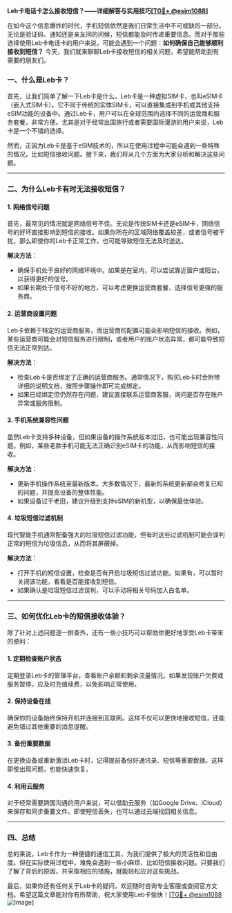 **Leb卡电话卡怎么接收短信？——详细解答与实用技巧[[TG💪+ @esim1088](https://t.me/s/esim1088)]**

在如今这个信息爆炸的时代，手机短信依然是我们日常生活中不可或缺的一部分。无论是验证码、通知还是亲友间的问候，短信都能及时传递重要信息。而对于那些选择使用Leb卡电话卡的用户来说，可能会遇到一个问题：**如何确保自己能够顺利接收到短信？** 今天，我们就来聊聊Leb卡接收短信的相关问题，希望能帮助到有需要的朋友们。

### 一、什么是Leb卡？

首先，让我们简单了解一下Leb卡是什么。Leb卡是一种虚拟SIM卡，也叫eSIM卡（嵌入式SIM卡）。它不同于传统的实体SIM卡，可以直接集成到手机或其他支持eSIM功能的设备中。通过Leb卡，用户可以在全球范围内选择不同的运营商和服务套餐，非常方便。尤其是对于经常出国旅行或者需要国际漫游的用户来说，Leb卡是一个不错的选择。

然而，正因为Leb卡是基于eSIM技术的，所以在使用过程中可能会遇到一些特殊的情况，比如短信接收问题。接下来，我们将从几个方面为大家分析和解决这些问题。

---

### 二、为什么Leb卡有时无法接收短信？

#### 1. **网络信号问题**
   首先，最常见的情况就是网络信号不佳。无论是传统SIM卡还是eSIM卡，网络信号的好坏直接影响到短信的接收。如果你所在的区域网络覆盖较差，或者信号被干扰，那么即使你的Leb卡正常工作，也可能导致短信无法及时送达。

   **解决方法**：
   - 确保手机处于良好的网络环境中。如果是在室内，可以尝试靠近窗户或阳台，以获得更好的信号。
   - 如果长期处于信号不好的地方，可以考虑更换运营商套餐，选择信号更强的服务商。

#### 2. **运营商设置问题**
   Leb卡依赖于特定的运营商服务，而运营商的配置可能会影响短信的接收。例如，某些运营商可能会对短信服务进行限制，或者用户的账户状态异常，都可能导致短信无法正常到达。

   **解决方法**：
   - 检查Leb卡是否绑定了正确的运营商服务。通常情况下，购买Leb卡时会附带详细的说明文档，按照步骤操作即可完成绑定。
   - 如果已经绑定但仍然存在问题，建议直接联系运营商客服，询问是否存在账户异常或服务限制。

#### 3. **手机系统兼容性问题**
   虽然Leb卡支持多种设备，但如果设备的操作系统版本过旧，也可能出现兼容性问题。例如，某些老款手机可能无法正确识别eSIM卡的功能，从而影响短信的接收。

   **解决方法**：
   - 更新手机操作系统至最新版本。大多数情况下，最新的系统更新都会修复已知的问题，并提高设备的整体性能。
   - 如果设备过于老旧，建议升级到支持eSIM的新机型，以确保最佳体验。

#### 4. **垃圾短信过滤机制**
   现代智能手机通常配备强大的垃圾短信过滤功能，但有时这些过滤机制可能会误判正常的短信为垃圾信息，从而将其屏蔽掉。

   **解决方法**：
   - 打开手机的短信设置，检查是否有开启垃圾短信过滤功能。如果有，可以暂时关闭该功能，看看是否能接收到短信。
   - 如果确认是垃圾短信过滤误判，可以手动将相关号码加入白名单。

---

### 三、如何优化Leb卡的短信接收体验？

除了针对上述问题逐一排查外，还有一些小技巧可以帮助你更好地享受Leb卡带来的便利：

#### 1. **定期检查账户状态**
   定期登录Leb卡的管理平台，查看账户余额和剩余流量情况。如果发现账户欠费或服务暂停，应及时充值续费，以免影响正常使用。

#### 2. **保持设备在线**
   确保你的设备始终保持开机并连接到互联网。这样不仅可以更快地接收短信，还能避免错过其他重要的消息提醒。

#### 3. **备份重要数据**
   在更换设备或重新激活Leb卡时，记得提前备份好通讯录、短信等重要数据。这样即使出现问题，也能快速恢复。

#### 4. **利用云服务**
   对于经常需要跨国沟通的用户来说，可以借助云服务（如Google Drive、iCloud）来保存和同步重要文件。即使短信丢失，也可以通过云端找回相关信息。

---

### 四、总结

总的来说，Leb卡作为一种便捷的通信工具，为我们提供了极大的灵活性和自由度。但在实际使用过程中，难免会遇到一些小麻烦，比如短信接收问题。只要我们了解了背后的原因，并采取相应的措施，就能轻松应对这些挑战。

最后，如果你还有任何关于Leb卡的疑问，欢迎随时咨询专业客服或查阅官方文档。希望这篇文章能对你有所帮助，祝大家使用Leb卡愉快！[[TG💪+ @esim1088](https://t.me/s/esim1088) ![Image](https://i.postimg.cc/4NQfJmqS/Snipaste-2025-05-13-00-14-12.png)]